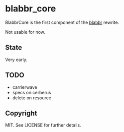 # blabbr_core

BlabbrCore is the first component of the [blabbr](https://github.com/chatgris/blabbr) rewrite.

Not usable for now.

## State

Very early.

## TODO

  * carrierwave
  * specs on cerberus
  * delete on resource

## Copyright

MIT. See LICENSE for further details.
